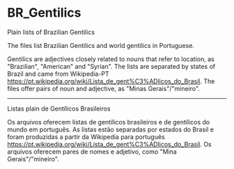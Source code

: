 # BR_Gentilics
Plain lists of Brazilian Gentilics

The files list Brazilian Gentilics and world gentilics in Portuguese.

Gentilics are adjectives closely related to nouns that refer to location, as "Brazilian", "American" and "Syrian".
The lists are separated by states of Brazil and came from Wikipedia-PT https://pt.wikipedia.org/wiki/Lista_de_gent%C3%ADlicos_do_Brasil.
The files offer pairs of noun and adjective, as "Minas Gerais"/"mineiro".

_________________________________________________________________________

Listas plain de Gentílicos Brasileiros

Os arquivos oferecem listas de gentílicos brasileiros e de gentílicos do mundo em português.
As listas estão separadas por estados do Brasil e foram produzidas a partir da Wikipedia para português https://pt.wikipedia.org/wiki/Lista_de_gent%C3%ADlicos_do_Brasil.
Os arquivos oferecem pares de nomes e adjetivo, como "Mina Gerais"/"mineiro".
